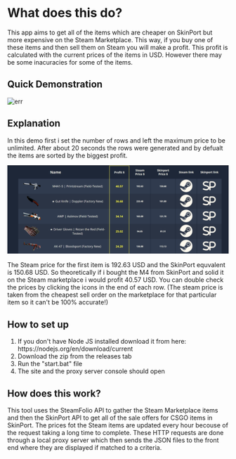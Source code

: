 <h1>What does this do?</h1>
<p>This app aims to get all of the items which are cheaper on SkinPort but more expensive on the Steam Marketplace. This way, if you buy one of these items and then sell them on Steam you will make a profit. This profit is calculated with the current prices of the items in USD. However there may be some inacuracies for some of the items.</p>
<h2>Quick Demonstration</h2>
<img src="./screenshots/demo.gif" alt="err">
<h2>Explanation</h2>
<p>In this demo first i set the number of rows and left the maximum price to be unlimited. After about 20 seconds the rows were generated and by defualt the items are sorted by the biggest profit.</p>
<img src="./screenshots/scrshot1.png" alt="err">
<p>The Steam price for the first item is 192.63 USD and the SkinPort equvalent is 150.68 USD. So theoretically if i bought the M4 from SkinPort and solid it on the Steam marketplace i would profit 40.57 USD. You can double check the prices by clicking the icons in the end of each row. (The steam price is taken from the cheapest sell order on the marketplace for that particular item so it can't be 100% accurate!)</p>
<h2>How to set up</h2>
<ol>
  <li>If you don't have Node JS installed download it from here: https://nodejs.org/en/download/current</li>
  <li>Download the zip from the releases tab</li>
   <li>Run the "start.bat" file</li>
  <li>The site and the proxy server console should open</li>
</ol>
<h2>How does this work?</h2>
<p>This tool uses the SteamFolio API to gather the Steam Marketplace items and then the SkinPort API to get all of the sale offers for CSGO items in SkinPort. The prices fot the Steam items are updated every hour becouse of the request taking a long time to complete. These HTTP requests are done through a local proxy server which then sends the JSON files to the front end where they are displayed if matched to a criteria.</p>
